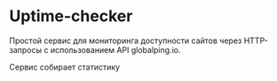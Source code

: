 # Uptime-checker

Простой сервис для мониторинга доступности сайтов через HTTP-запросы с использованием API globalping.io.

Сервис собирает статистику
